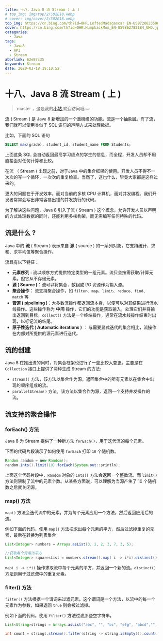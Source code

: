 ```yaml
---
title: 十八、Java 8 流 Stream ( 上 )
# top_img: img/top/2/S02E18.webp
# cover: img/cover/2/S02E18.webp
top_img: https://cn.bing.com/th?id=OHR.LoftedMadagascar_EN-US9720623596_UHD.jpg
cover: https://cn.bing.com/th?id=OHR.HumpbackMom_EN-US9862782184_UHD.jpg
categories:
  - Java
tags:
  - Java8
  - API
  - Stream
abbrlink: 62e87c35
keywords: Stream
date: 2020-02-18 19:10:52
---
```

# 十八、Java 8 流 Stream ( 上 )
> master ，这是我的[小站](https://www.tryrun.top),欢迎访问哦~~

流 ( Stream ) 是 Java 8 新增加的一个重磅级的功能。流是一个抽象层。有了流，我们就可以使用类似于 SQL 语句的声明方式来处理数据。

比如，下面的 SQL 语句

```SQL
SELECT max(grade), student_id, student_name FROM Students;
```

上面这条 SQL 会自动返回最高学习绩点的学生的信息，而全程，开发人员却不用直接面对任何计算和比较。

在流 （ Stream ) 出现之前，对于Java 中的集合框架的使用。开发人员不得不一次次的写一个循环，一次次的重复检查。当然了，这也什么，毕竟大家都是这样过来的。

更大的问题在于开发效率。面对当前的多核 CPU 计算机，面对并发编程。我们开发者常常会写出非常容易出错的并发执行的代码。

为了解决这些问题，Java 8 引入了流 ( Stream ) 这个概念，允许开发人员以声明的方式处理数据的同时，还能利用多核构架，而无需编写任何特殊的代码。

## 流是什么 ?

Java 中的 **流** ( Stream ) 表示来自 **源** ( source ) 的一系列对象，它支持统计、求和、求平均值等聚合操作。

流具有以下特征：

- **元素序列** : 流以顺序方式提供特定类型的一组元素。流只会按需获取/计算元素。但它从不存储元素。
- **源 ( Source )**：流可以将集合，数组或 I/O 资源作为输入源。
- **聚合操作**： 流支持聚合操作，如 `filter`、`map`、`limit`、`reduce`、`find`、`match` 等
- **管道 ( pipelining )**：大多数流操作都返回流本身，以便可以对其结果进行流水线操作。这些操作称为 **中间** 操作，它们的功能是获取输入，处理它们并将输出返回到目标。`collect()` 方法是一个终端操作，通常在流水线操作结束时出现，以标记流的结尾。
- **原子性迭代 ( Automatic iterations )** ： 与需要显式迭代的集合相比，流操作在内部对所提供的源元素进行迭代。

## 流的创建

Java 8 在推出流的同时，对集合框架也进行了一些比较大变更。主要是在 `Collection` 接口上提供了两种生成 Stream 的方法:

- `stream()` 方法，该方法以集合作为源，返回集合中的所有元素以在集合中出现的顺序组成的流。
- `parallelStream()` 方法，该方法以集合作为源，返回一个支持并发操作的流。

## 流支持的聚合操作

### forEach() 方法

Java 8 为 Stream 提供了一种新方法 `forEach()`，用于迭代流的每个元素。

下面的代码片段演示了如何使用 `forEach` 打印 `10` 个随机数。

```JAVA
Random random = new Random();
random.ints().limit(10).forEach(System.out::println);
```

上面这个代码片段中，`Random` 对象的 `ints()` 方法会返回一个整数流。而 `limit()` 方法则限制了流中的元素个数。从某些方面说，可以理解为当源产生了 10 个随机数之后就关闭源。

### map() 方法

`map()` 方法会迭代流中的元素，并为每个元素应用一个方法，然后返回应用后的流。

例如下面的代码，使用 `map()` 方法把求出每个元素的平方，然后过滤掉重复的元素，最后在转换为列表集合

```JAVA
List<Integer> numbers = Arrays.asList(3, 2, 2, 3, 7, 3, 5);

//获取每个元素的平方
List<Integer> squaresList = numbers.stream().map( i -> i*i).distinct().collect(Collectors.toList());
```

`map( i -> i*i)` 操作求取流中每个元素的平方，并返回一个新的流。`distinct()` 方法则用于过滤流中的重复元素。

### filter() 方法

`filter()` 方法根据一个谓词来过滤元素。这个谓词是一个方法，以流中的每一个元素作为参数，如果返回 `true` 则会被过滤掉。

例如下面的代码，使用 `filter()` 方法过滤那些空字符串。

```JAVA
List<String>strings = Arrays.asList("abc", "", "bc", "efg", "abcd","", "jkl");

int count = strings.stream().filter(string -> string.isEmpty()).count();
```